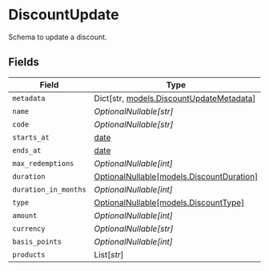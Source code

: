 # DiscountUpdate

Schema to update a discount.


## Fields

| Field                                                                           | Type                                                                            | Required                                                                        | Description                                                                     |
| ------------------------------------------------------------------------------- | ------------------------------------------------------------------------------- | ------------------------------------------------------------------------------- | ------------------------------------------------------------------------------- |
| `metadata`                                                                      | Dict[str, [models.DiscountUpdateMetadata](../models/discountupdatemetadata.md)] | :heavy_minus_sign:                                                              | N/A                                                                             |
| `name`                                                                          | *OptionalNullable[str]*                                                         | :heavy_minus_sign:                                                              | N/A                                                                             |
| `code`                                                                          | *OptionalNullable[str]*                                                         | :heavy_minus_sign:                                                              | N/A                                                                             |
| `starts_at`                                                                     | [date](https://docs.python.org/3/library/datetime.html#date-objects)            | :heavy_minus_sign:                                                              | N/A                                                                             |
| `ends_at`                                                                       | [date](https://docs.python.org/3/library/datetime.html#date-objects)            | :heavy_minus_sign:                                                              | N/A                                                                             |
| `max_redemptions`                                                               | *OptionalNullable[int]*                                                         | :heavy_minus_sign:                                                              | N/A                                                                             |
| `duration`                                                                      | [OptionalNullable[models.DiscountDuration]](../models/discountduration.md)      | :heavy_minus_sign:                                                              | N/A                                                                             |
| `duration_in_months`                                                            | *OptionalNullable[int]*                                                         | :heavy_minus_sign:                                                              | N/A                                                                             |
| `type`                                                                          | [OptionalNullable[models.DiscountType]](../models/discounttype.md)              | :heavy_minus_sign:                                                              | N/A                                                                             |
| `amount`                                                                        | *OptionalNullable[int]*                                                         | :heavy_minus_sign:                                                              | N/A                                                                             |
| `currency`                                                                      | *OptionalNullable[str]*                                                         | :heavy_minus_sign:                                                              | N/A                                                                             |
| `basis_points`                                                                  | *OptionalNullable[int]*                                                         | :heavy_minus_sign:                                                              | N/A                                                                             |
| `products`                                                                      | List[*str*]                                                                     | :heavy_minus_sign:                                                              | N/A                                                                             |